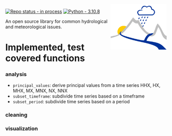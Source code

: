 <img align="right" src="images/logo.svg" alt="logo" width="175"/>   

[![Repo status - in process](https://img.shields.io/static/v1?label=Repo+status&message=in+process&color=ff8300&style=for-the-badge)](https://)
[![Python - 3.10.8](https://img.shields.io/static/v1?label=Python&message=3.10.8&color=yellow&style=for-the-badge&logo=python)](https://)

An open source library for common hydrological and meteorological issues.

# Implemented, test covered functions

### analysis
- ```principal_values```: derive principal values from a time series HHX, HX, MHX, MX, MNX, NX, NNX
- `subset_timeframe`: subdivide time series based on a timeframe
- `subset_period`: subdivide time series based on a period

### cleaning
### visualization
